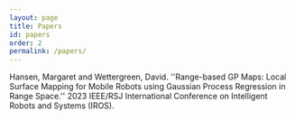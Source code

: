 ```yaml
---
layout: page
title: Papers
id: papers
order: 2
permalink: /papers/
---
```


Hansen, Margaret and Wettergreen, David. ''Range-based GP Maps: Local Surface Mapping for Mobile Robots using Gaussian Process Regression in Range Space.'' 2023 IEEE/RSJ International Conference on Intelligent Robots and Systems (IROS). 


